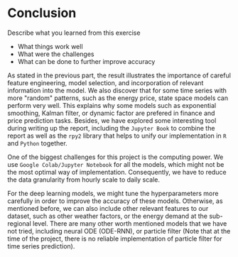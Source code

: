 # Conclusion

Describe what you learned from this exercise 

-  What things work well
-  What were the challenges
-  What can be done to further improve accuracy 

As stated in the previous part, the result illustrates the importance of careful feature engineering, model selection, and incorporation of relevant 
information into the model. We also discover that for some time series with more "random" patterns, such as the energy price, state space models can 
perform very well. This explains why some models such as exponential smoothing, Kalman filter, or dynamic factor are prefered in finance and price prediction
tasks. Besides, we have explored some interesting tool during writing up the report, including the <code>Jupyter Book</code> to combine the report as well as
the <code>rpy2</code> library that helps to unify our implementation in <code>R</code> and <code>Python</code> together.

One of the biggest challenges for this project is the computing power. We use <code>Google Colab/Jupyter Notebook</code> for all the models, which might
not be the most optimal way of implementation. Consequently, we have to reduce the data granularity from hourly scale to daily scale. 

For the deep learning models, we might tune the hyperparameters more carefully in order to improve the accuracy of these models. Otherwise, as mentioned before,
we can also include other relevant features to our dataset, such as other weather factors, or the energy demand at the sub-regional level. There are many other worth
mentioned models that we have not tried, including neural ODE (ODE-RNN), or particle filter (Note that at the time of the project, there is no reliable implementation of particle filter for time series prediction). 
